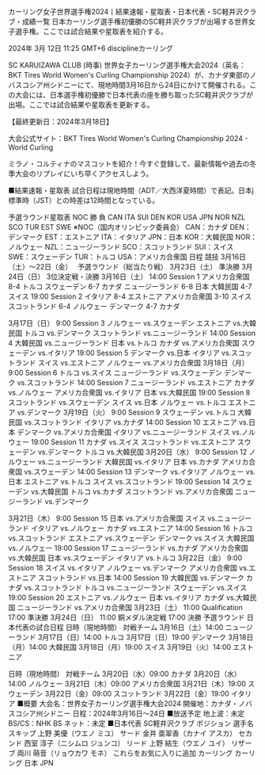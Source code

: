 カーリング女子世界選手権2024丨結果速報・星取表・日本代表・SC軽井沢クラブ・成績一覧
日本カーリング選手権初優勝のSC軽井沢クラブが出場する世界女子選手権。ここでは試合結果や星取表を紹介する。

2024年 3月 12日 11:25 GMT+6
disciplineカーリング

SC KARUIZAWA CLUB
(時事)
世界女子カーリング選手権大会2024（英名：BKT Tires World Women's Curling Championship 2024）が、カナダ東部のノバスコシア州シドニーにて、現地時間3月16日から24日にかけて開催される。この大会には、日本選手権初優勝で日本代表の座を勝ち取ったSC軽井沢クラブが出場。ここでは試合結果や星取表を更新する。

【最終更新日：2024年3月18日】

大会公式サイト：BKT Tires World Women's Curling Championship 2024 - World Curling

ミラノ・コルティナのマスコットを紹介！今すぐ登録して、最新情報や過去の冬季大会のリプレイにいち早くアクセスしよう。

■結果速報・星取表
試合日程は現地時間（ADT／大西洋夏時間）で表記。日本j標準時（JST）との時差は12時間となっている。


予選ラウンド星取表
NOC	勝	負	CAN	ITA	SUI	DEN	KOR	USA	JPN	NOR	NZL	SCO	TUR	EST	SWE
※NOC（国内オリンピック委員会）
CAN：カナダ
DEN：デンマーク
EST：エストニア
ITA：イタリア
JPN：日本
KOR：大韓民国
NOR：ノルウェー
NZL：ニュージーランド
SCO：スコットランド
SUI：スイス
SWE：スウェーデン
TUR：トルコ
USA：アメリカ合衆国
日程	競技
3月16日（土）〜22日（金）　	予選ラウンド（総当たり戦）
3月23日（土）	準決勝
3月24日（日）	3位決定戦・決勝
3月16日（土）
14:00 Session 1
アメリカ合衆国 8-4 トルコ
スウェーデン 6-7 カナダ
ニュージーランド 6-8 日本
大韓民国 4-7 スイス
19:00 Session 2
イタリア 8-4 エストニア
アメリカ合衆国 3-10 スイス
スコットランド 6-4 ノルウェー
デンマーク 4-7 カナダ

3月17日（日）
9:00 Session 3
ノルウェー vs.スウェーデン
エストニア vs.大韓民国
トルコ vs.デンマーク
スコットランド vs.ニュージーランド
14:00 Session 4
大韓民国 vs.ニュージーランド
日本 vs.トルコ
カナダ vs.アメリカ合衆国
スウェーデン vs.イタリア
19:00 Session 5
デンマーク vs.日本
イタリア vs.スコットランド
スイス vs.エストニア
ノルウェー vs.アメリカ合衆国
3月18日（月）
9:00 Session 6
トルコ vs.スイス
ニュージーランド vs.スウェーデン
デンマーク vs.スコットランド
14:00 Session 7
ニュージーランド vs.エストニア
カナダ vs.ノルウェー
アメリカ合衆国 vs.イタリア
日本 vs.大韓民国
19:00 Session 8
スコットランド vs.スウェーデン
スイス vs.日本
ノルウェー vs.トルコ
エストニア vs.デンマーク
3月19日（火）
9:00 Session 9
スウェーデン vs.トルコ
大韓民国 vs.スコットランド
イタリア vs.カナダ
14:00 Session 10
エストニア vs.日本
デンマーク vs.アメリカ合衆国
イタリア vs.ニュージーランド
スイス vs.ノルウェー
19:00 Session 11
カナダ vs.スイス
スコットランド vs.エストニア
スウェーデン vs.デンマーク
トルコ vs.大韓民国
3月20日（水）
9:00 Session 12
ノルウェー vs.ニュージーランド
大韓民国 vs.イタリア
日本 vs.カナダ
アメリカ合衆国 vs.スウェーデン
14:00 Session 13
デンマーク vs.イタリア
ノルウェー vs.日本
エストニア vs.トルコ
スイス vs.スコットランド
19:00 Session 14
スウェーデン vs.大韓民国
トルコ vs.カナダ
スコットランド vs.アメリカ合衆国
ニュージーランド vs.デンマーク

3月21日（木）
9:00 Session 15
日本 vs.アメリカ合衆国
スイス vs.ニュージーランド
イタリア vs.ノルウェー
カナダ vs.エストニア
14:00 Session 16
トルコ vs.スコットランド
エストニア vs.スウェーデン
デンマーク vs.スイス
大韓民国 vs.ノルウェー
19:00 Session 17
ニュージーランド vs.カナダ
アメリカ合衆国 vs.大韓民国
日本 vs.スウェーデン
イタリア vs.トルコ
3月22日（金）
9:00 Session 18
スイス vs.イタリア
ノルウェー vs.デンマーク
アメリカ合衆国 vs.エストニア
スコットランド vs.日本
14:00 Session 19
大韓民国 vs.デンマーク
カナダ vs.スコットランド
トルコ vs.ニュージーランド
スウェーデン vs.スイス
19:00 Session 20
エストニア vs.ノルウェー
日本 vs.イタリア
カナダ vs.大韓民国
ニュージーランド vs.アメリカ合衆国
3月23日（土）
11:00 Qualification
17:00 準決勝
3月24日（日）
11:00 銅メダル決定戦
17:00 決勝
予選ラウンド 日本代表の試合日程
日時（現地時間）	対戦チーム
3月16日（土）14:00	ニュージーランド
3月17日（日）14:00	トルコ
3月17日（日）19:00	デンマーク
3月18日（月）14:00	大韓民国
3月18日（月）19:00	スイス
3月19日（火）14:00	エストニア

日時（現地時間）	対戦チーム
3月20日（水）09:00	カナダ
3月20日（水）14:00	ノルウェー
3月21日（木）09:00	アメリカ合衆国
3月21日（木）19:00	スウェーデン
3月22日（金）09:00	スコットランド
3月22日（金）19:00	イタリア
■概要
大会名：世界女子カーリング選手権大会2024
開催地：カナダ・ノバスコシア州シドニー
日程：2024年3月16日〜24日
■放送予定
地上波：未定
BS/CS：NHK BS
ネット：未定
■日本代表
SC軽井沢クラブ
ポジション	選手名
スキップ	上野 美優（ウエノ ミユ）
サード	金井 亜翠香（カナイ アスカ）
セカンド	西室 淳子（ニシムロ ジュンコ）
リード	上野 結生（ウエノ ユイ）
リザーブ	両川 萌音（リョウカワ モネ）
これらをお気に入りに追加
カーリング
カーリング
日本
JPN
